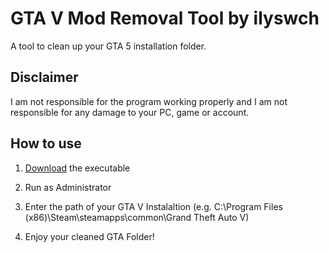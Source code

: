 # GTA V Mod Removal Tool by ilyswch
A tool to clean up your GTA 5 installation folder.
## Disclaimer
I am not responsible for the program working properly and I am not responsible for any damage to your PC, game or account.
## How to use
1. [Download](https://github.com/ilyswch/GTA-V-Mod-Removal-Tool/releases) the executable

2. Run as Administrator

3. Enter the path of your GTA V Instalaltion (e.g. C:\Program Files (x86)\Steam\steamapps\common\Grand Theft Auto V)

4. Enjoy your cleaned GTA Folder!
